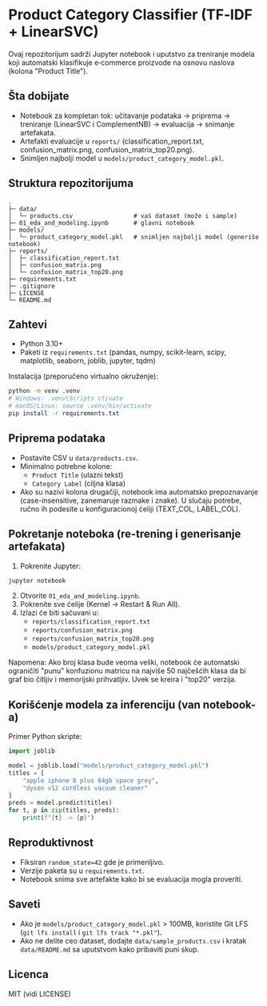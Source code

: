 # Product Category Classifier (TF‑IDF + LinearSVC)

Ovaj repozitorijum sadrži Jupyter notebook i uputstvo za treniranje modela koji automatski klasifikuje e‑commerce proizvode na osnovu naslova (kolona "Product Title").

## Šta dobijate
- Notebook za kompletan tok: učitavanje podataka → priprema → treniranje (LinearSVC i ComplementNB) → evaluacija → snimanje artefakata.
- Artefakti evaluacije u `reports/` (classification_report.txt, confusion_matrix.png, confusion_matrix_top20.png).
- Snimljen najbolji model u `models/product_category_model.pkl`.

## Struktura repozitorijuma
```
.
├─ data/
│  └─ products.csv                 # vaš dataset (može i sample)
├─ 01_eda_and_modeling.ipynb       # glavni notebook
├─ models/
│  └─ product_category_model.pkl   # snimljen najbolji model (generiše notebook)
├─ reports/
│  ├─ classification_report.txt
│  ├─ confusion_matrix.png
│  └─ confusion_matrix_top20.png
├─ requirements.txt
├─ .gitignore
├─ LICENSE
└─ README.md
```

## Zahtevi
- Python 3.10+
- Paketi iz `requirements.txt` (pandas, numpy, scikit-learn, scipy, matplotlib, seaborn, joblib, jupyter, tqdm)

Instalacija (preporučeno virtualno okruženje):
```bash
python -m venv .venv
# Windows: .venv\Scripts ctivate
# macOS/Linux: source .venv/bin/activate
pip install -r requirements.txt
```

## Priprema podataka
- Postavite CSV u `data/products.csv`.
- Minimalno potrebne kolone:
  - `Product Title` (ulazni tekst)
  - `Category Label` (ciljna klasa)
- Ako su nazivi kolona drugačiji, notebook ima automatsko prepoznavanje (case-insensitive, zanemaruje razmake i znake). U slučaju potrebe, ručno ih podesite u konfiguracionoj ćeliji (TEXT_COL, LABEL_COL).

## Pokretanje noteboka (re-trening i generisanje artefakata)
1) Pokrenite Jupyter:
```bash
jupyter notebook
```
2) Otvorite `01_eda_and_modeling.ipynb`.
3) Pokrenite sve ćelije (Kernel → Restart & Run All).
4) Izlazi će biti sačuvani u:
   - `reports/classification_report.txt`
   - `reports/confusion_matrix.png`
   - `reports/confusion_matrix_top20.png`
   - `models/product_category_model.pkl`

Napomena: Ako broj klasa bude veoma veliki, notebook će automatski ograničiti "punu" konfuzionu matricu na najviše 50 najčešćih klasa da bi graf bio čitljiv i memorijski prihvatljiv. Uvek se kreira i "top20" verzija.

## Korišćenje modela za inferenciju (van notebook-a)
Primer Python skripte:
```python
import joblib

model = joblib.load("models/product_category_model.pkl")
titles = [
    "apple iphone 8 plus 64gb space grey",
    "dyson v12 cordless vacuum cleaner"
]
preds = model.predict(titles)
for t, p in zip(titles, preds):
    print(f"{t} -> {p}")
```

## Reproduktivnost
- Fiksiran `random_state=42` gde je primenljivo.
- Verzije paketa su u `requirements.txt`.
- Notebook snima sve artefakte kako bi se evaluacija mogla proveriti.

## Saveti
- Ako je `models/product_category_model.pkl` > 100MB, koristite Git LFS (`git lfs install` i `git lfs track "*.pkl"`).
- Ako ne delite ceo dataset, dodajte `data/sample_products.csv` i kratak `data/README.md` sa uputstvom kako pribaviti puni skup.

## Licenca
MIT (vidi LICENSE)
